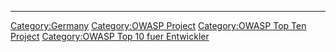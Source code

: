 -----

[Category:Germany](Category:Germany "wikilink") [Category:OWASP
Project](Category:OWASP_Project "wikilink") [Category:OWASP Top Ten
Project](Category:OWASP_Top_Ten_Project "wikilink") [Category:OWASP Top
10 fuer Entwickler](Category:OWASP_Top_10_fuer_Entwickler "wikilink")